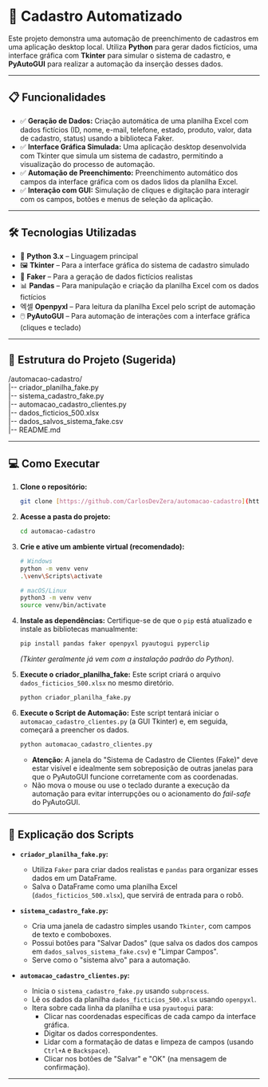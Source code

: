 # 🚀 Cadastro Automatizado

Este projeto demonstra uma automação de preenchimento de cadastros em uma aplicação desktop local. Utiliza **Python** para gerar dados fictícios, uma interface gráfica com **Tkinter** para simular o sistema de cadastro, e **PyAutoGUI** para realizar a automação da inserção desses dados.

---

## 📋 Funcionalidades

- ✅ **Geração de Dados:** Criação automática de uma planilha Excel com dados fictícios (ID, nome, e-mail, telefone, estado, produto, valor, data de cadastro, status) usando a biblioteca Faker.
- ✅ **Interface Gráfica Simulada:** Uma aplicação desktop desenvolvida com Tkinter que simula um sistema de cadastro, permitindo a visualização do processo de automação.
- ✅ **Automação de Preenchimento:** Preenchimento automático dos campos da interface gráfica com os dados lidos da planilha Excel.
- ✅ **Interação com GUI:** Simulação de cliques e digitação para interagir com os campos, botões e menus de seleção da aplicação.

---

## 🛠️ Tecnologias Utilizadas

- 🐍 **Python 3.x** – Linguagem principal
- 🖼️ **Tkinter** – Para a interface gráfica do sistema de cadastro simulado
- 🧠 **Faker** – Para a geração de dados fictícios realistas
- 📊 **Pandas** – Para manipulação e criação da planilha Excel com os dados fictícios
- 엑셀 **Openpyxl** – Para leitura da planilha Excel pelo script de automação
- 🖱️ **PyAutoGUI** – Para automação de interações com a interface gráfica (cliques e teclado)


---

## 📂 Estrutura do Projeto (Sugerida)
/automacao-cadastro/ <br>
|-- criador_planilha_fake.py                 <br>
|-- sistema_cadastro_fake.py         <br>
|-- automacao_cadastro_clientes.py   <br>
|-- dados_ficticios_500.xlsx         <br>
|-- dados_salvos_sistema_fake.csv    <br>
|-- README.md                       

---

## 💻 Como Executar

1.  **Clone o repositório:**
    ```bash
    git clone [https://github.com/CarlosDevZera/automacao-cadastro](https://github.com/CarlosDevZera/automacao-cadastro)
    ```

2.  **Acesse a pasta do projeto:**
    ```bash
    cd automacao-cadastro
    ```

3.  **Crie e ative um ambiente virtual (recomendado):**
    ```bash
    # Windows
    python -m venv venv
    .\venv\Scripts\activate

    # macOS/Linux
    python3 -m venv venv
    source venv/bin/activate
    ```

4.  **Instale as dependências:**
    Certifique-se de que o `pip` está atualizado e instale as bibliotecas manualmente:
    ```bash
    pip install pandas faker openpyxl pyautogui pyperclip
    ```
    *(Tkinter geralmente já vem com a instalação padrão do Python).*

5.  **Execute o criador_planilha_fake:**
    Este script criará o arquivo `dados_ficticios_500.xlsx` no mesmo diretório.
    ```bash
    python criador_planilha_fake.py
    ```

6.  **Execute o Script de Automação:**
    Este script tentará iniciar o `automacao_cadastro_clientes.py` (a GUI Tkinter) e, em seguida, começará a preencher os dados.
    ```bash
    python automacao_cadastro_clientes.py
    ```

    * **Atenção:** A janela do "Sistema de Cadastro de Clientes (Fake)" deve estar visível e idealmente sem sobreposição de outras janelas para que o PyAutoGUI funcione corretamente com as coordenadas.
    * Não mova o mouse ou use o teclado durante a execução da automação para evitar interrupções ou o acionamento do *fail-safe* do PyAutoGUI.

---

## 📜 Explicação dos Scripts

* **`criador_planilha_fake.py`:**
    * Utiliza `Faker` para criar dados realistas e `pandas` para organizar esses dados em um DataFrame.
    * Salva o DataFrame como uma planilha Excel (`dados_ficticios_500.xlsx`), que servirá de entrada para o robô.

* **`sistema_cadastro_fake.py`:**
    * Cria uma janela de cadastro simples usando `Tkinter`, com campos de texto e comboboxes.
    * Possui botões para "Salvar Dados" (que salva os dados dos campos em `dados_salvos_sistema_fake.csv`) e "Limpar Campos".
    * Serve como o "sistema alvo" para a automação.

* **`automacao_cadastro_clientes.py`:**
    * Inicia o `sistema_cadastro_fake.py` usando `subprocess`.
    * Lê os dados da planilha `dados_ficticios_500.xlsx` usando `openpyxl`.
    * Itera sobre cada linha da planilha e usa `pyautogui` para:
        * Clicar nas coordenadas específicas de cada campo da interface gráfica.
        * Digitar os dados correspondentes.
        * Lidar com a formatação de datas e limpeza de campos (usando `Ctrl+A` e `Backspace`).
        * Clicar nos botões de "Salvar" e "OK" (na mensagem de confirmação).

---




